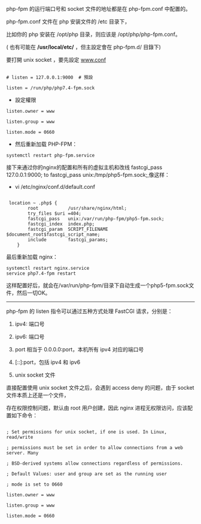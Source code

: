php-fpm 的运行端口号和 socket 文件的地址都是在 php-fpm.conf 中配置的。

php-fpm.conf 文件在 php 安装文件的 /etc 目录下，

比如你的 php 安装在 /opt/php 目录，则应该是 /opt/php/php-fpm.conf。

( 也有可能在  **/usr/local/etc/** ，但主設定會在 php-fpm.d/ 目錄下)

要打開 unix socket ，要先設定 www.conf
```

# listen = 127.0.0.1:9000  # 預設

listen = /run/php/php7.4-fpm.sock
```
* 設定權限
```
listen.owner = www

listen.group = www

listen.mode = 0660
```

* 然后重新加载 PHP-FPM：
```
systemctl restart php-fpm.service
```

接下来通过你的nginx的配置和所有的虚拟主机和改线 fastcgi_pass 127.0.0.1:9000; to fastcgi_pass unix:/tmp/php5-fpm.sock;,像这样：

* vi /etc/nginx/conf.d/default.conf 
```

 location ~ .php$ {
        root           /usr/share/nginx/html;
        try_files $uri =404;
        fastcgi_pass   unix:/var/run/php-fpm/php5-fpm.sock;
        fastcgi_index  index.php;
        fastcgi_param  SCRIPT_FILENAME  $document_root$fastcgi_script_name;
        include        fastcgi_params;
    }
```    
最后重新加载 nginx：

```
systemctl restart nginx.service
service php7.4-fpm restart
```

这样配置好后，就会在/var/run/php-fpm/目录下自动生成一个php5-fpm.sock文件，然后一切OK。

***
php-fpm 的 listen 指令可以通过五种方式处理 FastCGI 请求，分别是：

1. ipv4: 端口号

2. ipv6: 端口号

3. port 相当于 0.0.0.0:port，本机所有 ipv4 对应的端口号

4. [::]:port，包括 ipv4 和 ipv6

5. unix socket 文件


直接配置使用 unix socket 文件之后，会遇到 access deny 的问题，由于 socket 文件本质上还是一个文件，

存在权限控制问题，默认由 root 用户创建，因此 nginx 进程无权限访问，应该配置如下命令：

```

; Set permissions for unix socket, if one is used. In Linux, read/write

; permissions must be set in order to allow connections from a web server. Many

; BSD-derived systems allow connections regardless of permissions.

; Default Values: user and group are set as the running user

; mode is set to 0660

listen.owner = www

listen.group = www

listen.mode = 0660
```
